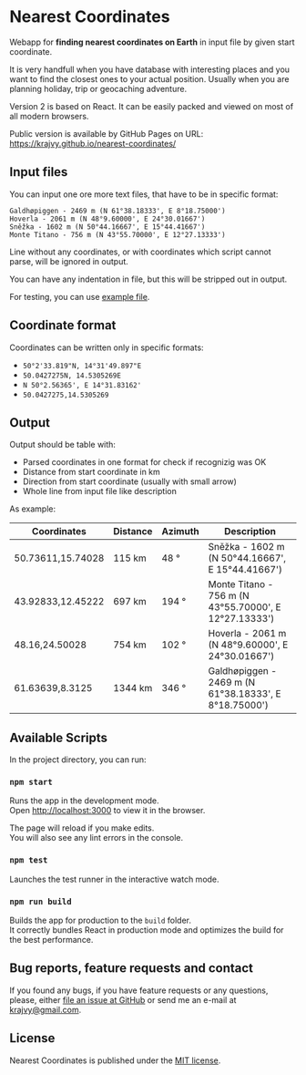 # Nearest Coordinates

Webapp for **finding nearest coordinates on Earth** in input file by given start coordinate.

It is very handfull when you have database with interesting places and you want to find the closest ones to your actual position. Usually when you are planning holiday, trip or geocaching adventure.

Version 2 is based on React. It can be easily packed and viewed on most of all modern browsers.

Public version is available by GitHub Pages on URL: https://krajvy.github.io/nearest-coordinates/

## Input files

You can input one ore more text files, that have to be in specific format:

```
Galdhøpiggen - 2469 m (N 61°38.18333', E 8°18.75000')
Hoverla - 2061 m (N 48°9.60000', E 24°30.01667')
Sněžka - 1602 m (N 50°44.16667', E 15°44.41667')
Monte Titano - 756 m (N 43°55.70000', E 12°27.13333')
```

Line without any coordinates, or with coordinates which script cannot parse, will be ignored in output.

You can have any indentation in file, but this will be stripped out in output.

For testing, you can use [example file](./example-input.txt).

## Coordinate format

Coordinates can be written only in specific formats:
-   `50°2'33.819"N, 14°31'49.897"E`
-   `50.0427275N, 14.5305269E`
-   `N 50°2.56365', E 14°31.83162'`
-   `50.0427275,14.5305269`

## Output

Output should be table with:
-   Parsed coordinates in one format for check if recognizig was OK
-   Distance from start coordinate in km
-   Direction from start coordinate (usually with small arrow)
-   Whole line from input file like description

As example:

| Coordinates | Distance | Azimuth | Description |
| --- | --- | --- | --- |
| 50.73611,15.74028 | 115 km | 48 ° | Sněžka - 1602 m (N 50°44.16667', E 15°44.41667') |
| 43.92833,12.45222 | 697 km | 194 ° | Monte Titano - 756 m (N 43°55.70000', E 12°27.13333') |
| 48.16,24.50028 | 754 km | 102 ° | Hoverla - 2061 m (N 48°9.60000', E 24°30.01667') |
| 61.63639,8.3125 | 1344 km | 346 ° | Galdhøpiggen - 2469 m (N 61°38.18333', E 8°18.75000') |

## Available Scripts

In the project directory, you can run:

### `npm start`

Runs the app in the development mode.<br />
Open [http://localhost:3000](http://localhost:3000) to view it in the browser.

The page will reload if you make edits.<br />
You will also see any lint errors in the console.

### `npm test`

Launches the test runner in the interactive watch mode.<br />

### `npm run build`

Builds the app for production to the `build` folder.<br />
It correctly bundles React in production mode and optimizes the build for the best performance.

## Bug reports, feature requests and contact

If you found any bugs, if you have feature requests or any questions, please, either [file an issue at GitHub](https://github.com/krajvy/nearest-coordinates/issues) or send me an e-mail at [krajvy@gmail.com](mailto:krajvy@gmail.com).

## License

Nearest Coordinates is published under the [MIT license](./LICENSE).
